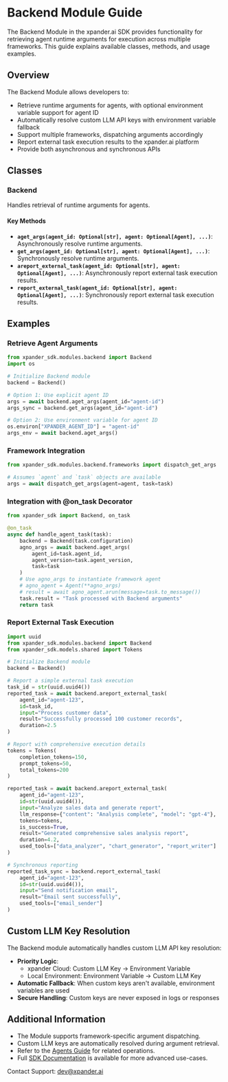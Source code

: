 # Backend Module Guide

The Backend Module in the xpander.ai SDK provides functionality for retrieving agent runtime arguments for execution across multiple frameworks. This guide explains available classes, methods, and usage examples.

## Overview

The Backend Module allows developers to:

- Retrieve runtime arguments for agents, with optional environment variable support for agent ID
- Automatically resolve custom LLM API keys with environment variable fallback
- Support multiple frameworks, dispatching arguments accordingly
- Report external task execution results to the xpander.ai platform
- Provide both asynchronous and synchronous APIs

## Classes

### Backend

Handles retrieval of runtime arguments for agents.

#### Key Methods

- **`aget_args(agent_id: Optional[str], agent: Optional[Agent], ...)`**: Asynchronously resolve runtime arguments.
- **`get_args(agent_id: Optional[str], agent: Optional[Agent], ...)`**: Synchronously resolve runtime arguments.
- **`areport_external_task(agent_id: Optional[str], agent: Optional[Agent], ...)`**: Asynchronously report external task execution results.
- **`report_external_task(agent_id: Optional[str], agent: Optional[Agent], ...)`**: Synchronously report external task execution results.

## Examples

### Retrieve Agent Arguments

```python
from xpander_sdk.modules.backend import Backend
import os

# Initialize Backend module
backend = Backend()

# Option 1: Use explicit agent ID
args = await backend.aget_args(agent_id="agent-id")
args_sync = backend.get_args(agent_id="agent-id")

# Option 2: Use environment variable for agent ID
os.environ["XPANDER_AGENT_ID"] = "agent-id"
args_env = await backend.aget_args()
```

### Framework Integration

```python
from xpander_sdk.modules.backend.frameworks import dispatch_get_args

# Assumes `agent` and `task` objects are available
args = await dispatch_get_args(agent=agent, task=task)
```

### Integration with @on_task Decorator

```python
from xpander_sdk import Backend, on_task

@on_task
async def handle_agent_task(task):
    backend = Backend(task.configuration)
    agno_args = await backend.aget_args(
        agent_id=task.agent_id,
        agent_version=task.agent_version,
        task=task
    )
    # Use agno_args to instantiate framework agent
    # agno_agent = Agent(**agno_args)
    # result = await agno_agent.arun(message=task.to_message())
    task.result = "Task processed with Backend arguments"
    return task
```

### Report External Task Execution

```python
import uuid
from xpander_sdk.modules.backend import Backend
from xpander_sdk.models.shared import Tokens

# Initialize Backend module
backend = Backend()

# Report a simple external task execution
task_id = str(uuid.uuid4())
reported_task = await backend.areport_external_task(
    agent_id="agent-123",
    id=task_id,
    input="Process customer data",
    result="Successfully processed 100 customer records",
    duration=2.5
)

# Report with comprehensive execution details
tokens = Tokens(
    completion_tokens=150,
    prompt_tokens=50,
    total_tokens=200
)

reported_task = await backend.areport_external_task(
    agent_id="agent-123",
    id=str(uuid.uuid4()),
    input="Analyze sales data and generate report",
    llm_response={"content": "Analysis complete", "model": "gpt-4"},
    tokens=tokens,
    is_success=True,
    result="Generated comprehensive sales analysis report",
    duration=4.2,
    used_tools=["data_analyzer", "chart_generator", "report_writer"]
)

# Synchronous reporting
reported_task_sync = backend.report_external_task(
    agent_id="agent-123",
    id=str(uuid.uuid4()),
    input="Send notification email",
    result="Email sent successfully",
    used_tools=["email_sender"]
)
```

## Custom LLM Key Resolution

The Backend module automatically handles custom LLM API key resolution:

- **Priority Logic**: 
  - xpander Cloud: Custom LLM Key → Environment Variable
  - Local Environment: Environment Variable → Custom LLM Key
- **Automatic Fallback**: When custom keys aren't available, environment variables are used
- **Secure Handling**: Custom keys are never exposed in logs or responses

## Additional Information

- The Module supports framework-specific argument dispatching.
- Custom LLM keys are automatically resolved during argument retrieval.
- Refer to the [Agents Guide](AGENTS.md) for related operations.
- Full [SDK Documentation](https://docs.xpander.ai) is available for more advanced use-cases.

Contact Support: dev@xpander.ai
